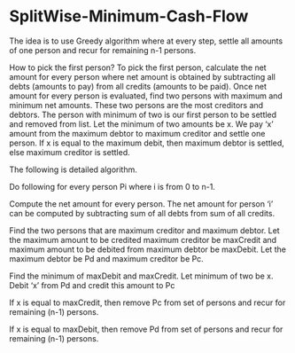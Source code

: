 # SplitWise-Minimum-Cash-Flow
The idea is to use Greedy algorithm where at every step, settle all amounts of one person and recur for remaining n-1 persons. 

How to pick the first person? To pick the first person, calculate the net amount for every person where net amount is obtained by subtracting all debts (amounts to pay) from all credits (amounts to be paid). Once net amount for every person is evaluated, find two persons with maximum and minimum net amounts. These two persons are the most creditors and debtors. The person with minimum of two is our first person to be settled and removed from list. Let the minimum of two amounts be x. We pay ‘x’ amount from the maximum debtor to maximum creditor and settle one person. If x is equal to the maximum debit, then maximum debtor is settled, else maximum creditor is settled.

The following is detailed algorithm.

Do following for every person Pi where i is from 0 to n-1.  

Compute the net amount for every person. The net amount for person ‘i’ can be computed by subtracting sum of all debts from sum of all credits.

Find the two persons that are maximum creditor and maximum debtor. Let the maximum amount to be credited maximum creditor be maxCredit and maximum amount to be debited from maximum debtor be maxDebit. Let the maximum debtor be Pd and maximum creditor be Pc.

Find the minimum of maxDebit and maxCredit. Let minimum of two be x. Debit ‘x’ from Pd and credit this amount to Pc

If x is equal to maxCredit, then remove Pc from set of persons and recur for remaining (n-1) persons.

If x is equal to maxDebit, then remove Pd from set of persons and recur for remaining (n-1) persons.
